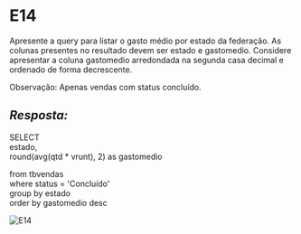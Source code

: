 # E14
Apresente a query para listar o gasto médio por estado da federação. As colunas presentes no resultado devem ser estado e gastomedio. Considere apresentar a coluna gastomedio arredondada na segunda casa decimal e ordenado de forma decrescente.

Observação: Apenas vendas com status concluído.

## *Resposta:*
SELECT <br>
	estado,<br>
	round(avg(qtd * vrunt), 2) as gastomedio
	
from tbvendas<br>
where status = 'Concluído'<br>
group by estado<br>
order by gastomedio desc

![E14](/Compass/Sprint_2/Evidencias/E14.png)